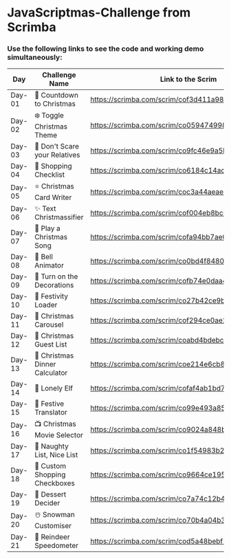# JavaScriptmas-Challenge from Scrimba
### Use the following links to see the code and working demo simultaneously:


| Day | Challenge Name  | Link to the Scrim | 
| ------ | --------------------------- | ------------------------------------------------------- | 
| Day-01 | 🎄 Countdown to Christmas | https://scrimba.com/scrim/cof3d411a9860aa8eaa7f9f7a | 
| Day-02 | ❄️ Toggle Christmas Theme | https://scrimba.com/scrim/co059474998233be087263f35 |
| Day-03 | 👼 Don't Scare your Relatives | https://scrimba.com/scrim/co9fc46e9a5b55697eaf7ba45 |
| Day-04 | 🎁 Shopping Checklist | https://scrimba.com/scrim/co6184c14ad079c8a57c280a2 |
| Day-05 | ⭐️ Christmas Card Writer | https://scrimba.com/scrim/coc3a44aeaeedd25438e4f4ed |
| Day-06 | ✨ Text Christmassifier | https://scrimba.com/scrim/cof004eb8bc6dddbe3a9338bf |
| Day-07 | 🎺 Play a Christmas Song | https://scrimba.com/scrim/cofa94bb7ae0d0ac4da38ccfa |
| Day-08 | 🔔 Bell Animator | https://scrimba.com/scrim/co0bd4f8480c503259b3cb391 |
| Day-09 | 🤴 Turn on the Decorations | https://scrimba.com/scrim/cofb74e0daa4f77b3972ce270 |
| Day-10 | 💂 Festivity Loader | https://scrimba.com/scrim/co27b42ce9b2cda70d2f63536 |
| Day-11 | 🧚 Christmas Carousel | https://scrimba.com/scrim/cof294ce0ae25c5db1ff3afc4 |
| Day-12 | 🐑 Christmas Guest List | https://scrimba.com/scrim/coabd4bdebcebd38ce4a9ecce |
| Day-13 | 🦃 Christmas Dinner Calculator | https://scrimba.com/scrim/coe214e6cb844e810c1b4d365 |
| Day-14 | 🧝 Lonely Elf | https://scrimba.com/scrim/cofaf4ab1bd75739ce11ee665 |
| Day-15 | 🐪 Festive Translator | https://scrimba.com/scrim/co99e493a85c8195a0ff1da19 |
| Day-16 | 📺 Christmas Movie Selector | https://scrimba.com/scrim/co9024a848b03c0b9ee1ddb3b |
| Day-17 | 💌 Naughty List, Nice List | https://scrimba.com/scrim/co1f54983b245de85d2bd1e34 |
| Day-18 | 🧦 Custom Shopping Checkboxes | https://scrimba.com/scrim/co9664ce1950f136e9632f8df |
| Day-19 | 🍨 Dessert Decider | https://scrimba.com/scrim/co7a74c12b4cbb1c82b867b37 |
| Day-20 | ☃️ Snowman Customiser | https://scrimba.com/scrim/co70b4a04b36bc775739b747d |
| Day-21 | 🦌 Reindeer Speedometer | https://scrimba.com/scrim/cod5a48bebf162c44ae2647cd |

